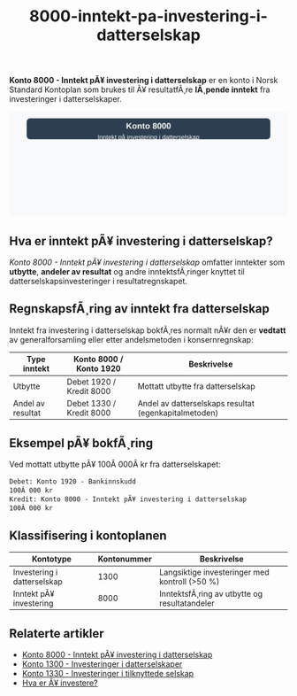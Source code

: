 ﻿---
title: "8000-inntekt-pa-investering-i-datterselskap"
meta_title: "8000-inntekt-pa-investering-i-datterselskap"
meta_description: '**Konto 8000 - Inntekt pÃ¥ investering i datterselskap** er en konto i Norsk Standard Kontoplan som brukes til Ã¥ resultatfÃ¸re **lÃ¸pende inntekt** fra investe...'
slug: 8000-inntekt-pa-investering-i-datterselskap
type: blog
layout: pages/single
---

**Konto 8000 - Inntekt pÃ¥ investering i datterselskap** er en konto i Norsk Standard Kontoplan som brukes til Ã¥ resultatfÃ¸re **lÃ¸pende inntekt** fra investeringer i datterselskaper.

![Illustrasjon av konto 8000 inntekt pÃ¥ investering i datterselskap](8000-inntekt-pa-investering-i-datterselskap-image.svg)

## Hva er inntekt pÃ¥ investering i datterselskap?

*Konto 8000 - Inntekt pÃ¥ investering i datterselskap* omfatter inntekter som **utbytte**, **andeler av resultat** og andre inntektsfÃ¸ringer knyttet til datterselskapsinvesteringer i resultatregnskapet.

## RegnskapsfÃ¸ring av inntekt fra datterselskap

Inntekt fra investering i datterselskap bokfÃ¸res normalt nÃ¥r den er **vedtatt** av generalforsamling eller etter andelsmetoden i konsernregnskap:

| Type inntekt           | Konto 8000 / Konto 1920 | Beskrivelse                                            |
|------------------------|-------------------------|--------------------------------------------------------|
| Utbytte                | Debet 1920 / Kredit 8000| Mottatt utbytte fra datterselskap                      |
| Andel av resultat      | Debet 1330 / Kredit 8000| Andel av datterselskaps resultat (egenkapitalmetoden)  |

## Eksempel pÃ¥ bokfÃ¸ring

Ved mottatt utbytte pÃ¥ 100Â 000Â kr fra datterselskapet:

```plaintext
Debet: Konto 1920 - Bankinnskudd                                   100Â 000 kr
Kredit: Konto 8000 - Inntekt pÃ¥ investering i datterselskap       100Â 000 kr
```

## Klassifisering i kontoplanen

| Kontotype                       | Kontonummer | Beskrivelse                                     |
|---------------------------------|-------------|-------------------------------------------------|
| Investering i datterselskap     | 1300        | Langsiktige investeringer med kontroll (>50 %)   |
| Inntekt pÃ¥ investering          | 8000        | InntektsfÃ¸ring av utbytte og resultatandeler     |

## Relaterte artikler

* [Konto 8000 - Inntekt pÃ¥ investering i datterselskap](/blogs/kontoplan/8000-inntekt-pa-investering-i-datterselskap "Konto 8000 - Inntekt pÃ¥ investering i datterselskap")
* [Konto 1300 - Investeringer i datterselskaper](/blogs/kontoplan/1300-investeringer-i-datterselskaper "Konto 1300 - Investeringer i datterselskaper")
* [Konto 1330 - Investeringer i tilknyttede selskap](/blogs/kontoplan/1330-investeringer-i-tilknyttede-selskap "Konto 1330 - Investeringer i tilknyttede selskap")
* [Hva er Ã¥ investere?](/blogs/regnskap/hva-er-investere "Hva er Ã¥ investere? Komplett Guide til Investeringer i Regnskap")
